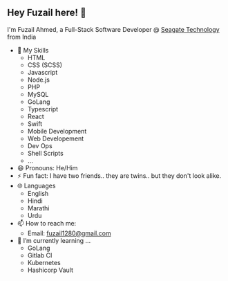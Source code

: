## Hey Fuzail here! :wave:
I'm Fuzail Ahmed, a Full-Stack Software Developer @ <a href="https://www.seagate.com/">Seagate Technology</a> from India

- 🔭 My Skills
  - HTML
  - CSS (SCSS)
  - Javascript
  - Node.js
  - PHP
  - MySQL
  - GoLang
  - Typescript
  - React
  - Swift
  - Mobile Development
  - Web Developement
  - Dev Ops
  - Shell Scripts
  - ...
- 😄 Pronouns: He/Him
- ⚡ Fun fact: I have two friends.. they are twins.. but they don't look alike.
- 🌐 Languages
  - English
  - Hindi
  - Marathi
  - Urdu
- 📫 How to reach me: 
  - Email: fuzail1280@gmail.com
- 🌱 I’m currently learning ...
    - GoLang
    - Gitlab CI
    - Kubernetes
    - Hashicorp Vault
